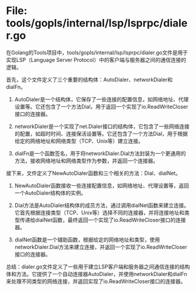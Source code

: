 # File: tools/gopls/internal/lsp/lsprpc/dialer.go

在Golang的Tools项目中，tools/gopls/internal/lsp/lsprpc/dialer.go文件是用于实现LSP（Language Server Protocol）中的客户端与服务器之间的通信连接的逻辑。

首先，这个文件定义了三个重要的结构体：AutoDialer、networkDialer和dialFn。

1. AutoDialer是一个结构体，它保存了一些连接的配置信息，如网络地址、代理设置等。它还包含了一个方法Dial，用于返回一个实现了io.ReadWriteCloser接口的连接器。

2. networkDialer是一个实现了net.Dialer接口的结构体，它包含了一些网络连接的配置，如超时时间、连接保活设置等。它还包含了一个方法Dial，用于根据给定的网络地址和网络类型（TCP、Unix等）建立连接。

3. dialFn是一个函数签名，用于将networkDialer.Dial方法封装为一个更通用的方法，接收网络地址和网络类型作为参数，并返回一个连接器。

接下来，文件定义了NewAutoDialer函数和三个相关的方法：Dial、dialNet。

1. NewAutoDialer函数接收一些连接配置信息，如网络地址、代理设置等，返回一个AutoDialer结构体的实例。

2. Dial方法是AutoDialer结构体的成员方法，通过调用dialNet函数来建立连接。它首先根据连接类型（TCP、Unix等）选择不同的连接器，并将连接地址和类型传递给dialNet函数，最终返回一个实现了io.ReadWriteCloser接口的连接器。

3. dialNet函数是一个辅助函数，根据给定的网络地址和类型，使用networkDialer.Dial方法来建立连接，并返回一个实现了io.ReadWriteCloser接口的连接器。

总结：dialer.go文件定义了一些用于建立LSP客户端和服务器之间通信连接的结构体和方法。它提供了一个自动连接器AutoDialer，并使用networkDialer和dialFn来处理不同类型的网络连接，并返回实现了io.ReadWriteCloser接口的连接器。

